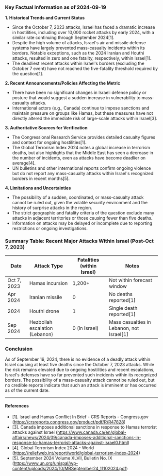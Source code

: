 ### Key Factual Information as of 2024-09-19

**1. Historical Trends and Current Status**
- Since the October 7, 2023 attacks, Israel has faced a dramatic increase in hostilities, including over 10,000 rocket attacks by early 2024, with a similar rate continuing through September 2024[1].
- Despite the high volume of attacks, Israel's air and missile defense systems have largely prevented mass-casualty incidents within its borders. Notable exceptions, such as the 2024 Iranian and Houthi attacks, resulted in zero and one fatality, respectively, within Israel[1].
- The deadliest recent attacks within Israel's borders (excluding the October 7 event) have not reached the five-fatality threshold required by the question[1].

**2. Recent Announcements/Policies Affecting the Metric**
- There have been no significant changes in Israeli defense policy or posture that would suggest a sudden increase in vulnerability to mass-casualty attacks.
- International actors (e.g., Canada) continue to impose sanctions and maintain pressure on groups like Hamas, but these measures have not directly altered the immediate risk of large-scale attacks within Israel[3].

**3. Authoritative Sources for Verification**
- The Congressional Research Service provides detailed casualty figures and context for ongoing hostilities[1].
- The Global Terrorism Index 2024 notes a global increase in terrorism deaths, but also highlights that the Middle East has seen a decrease in the number of incidents, even as attacks have become deadlier on average[4].
- UN bulletins and other international reports confirm ongoing violence but do not report any mass-casualty attacks within Israel's recognized borders in recent months[5].

**4. Limitations and Uncertainties**
- The possibility of a sudden, coordinated, or mass-casualty attack cannot be ruled out, given the volatile security environment and the history of surprise attacks in the region.
- The strict geographic and fatality criteria of the question exclude many attacks in adjacent territories or those causing fewer than five deaths.
- Information on attacks may be delayed or incomplete due to reporting restrictions or ongoing investigations.

### Summary Table: Recent Major Attacks Within Israel (Post-Oct 7, 2023)

| Date         | Attack Type         | Fatalities (within Israel) | Notes                                      |
|--------------|--------------------|---------------------------|--------------------------------------------|
| Oct 7, 2023  | Hamas incursion    | 1,200+                    | Not within forecast window                 |
| Apr 2024     | Iranian missile    | 0                         | No deaths reported[1]                      |
| 2024         | Houthi drone       | 1                         | Single death reported[1]                   |
| Sep 2024     | Hezbollah escalation (Lebanon) | 0 (in Israel)              | Mass casualties in Lebanon, not Israel[1]  |

### Conclusion

As of September 19, 2024, there is no evidence of a deadly attack within Israel causing at least five deaths since the October 7, 2023 attacks. While the risk remains elevated due to ongoing hostilities and recent escalations, Israel's defenses have so far prevented such incidents within its recognized borders. The possibility of a mass-casualty attack cannot be ruled out, but no credible reports indicate that such an attack is imminent or has occurred as of the current date.

---

#### References
- [1]. Israel and Hamas Conflict In Brief - CRS Reports - Congress.gov (https://crsreports.congress.gov/product/pdf/R/R47828)
- [3]. Canada imposes additional sanctions in response to Hamas terrorist attacks against Israel (https://www.canada.ca/en/global-affairs/news/2024/09/canada-imposes-additional-sanctions-in-response-to-hamas-terrorist-attacks-against-israel0.html)
- [4]. Global Terrorism Index 2024 - World (https://reliefweb.int/report/world/global-terrorism-index-2024)
- [5]. September 2024 Volume XLVII, Bulletin No. IX (https://www.un.org/unispal/wp-content/uploads/2024/10/MBSeptember24_11102024.pdf)
